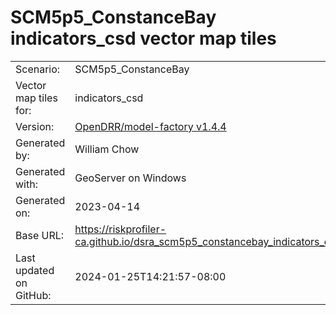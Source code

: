 # SCM5p5_ConstanceBay indicators_csd vector map tiles

|    			|			|
| --------------------- | --------------------- |
| Scenario:		| SCM5p5_ConstanceBay		|
| Vector map tiles for:	| indicators_csd		|
| Version:		| [OpenDRR/model-factory v1.4.4](https://github.com/OpenDRR/model-factory/releases/tag/v1.4.4)	|
| Generated by:		| William Chow	|
| Generated with:	| GeoServer on Windows	|
| Generated on:		| 2023-04-14	|
| Base URL:		| <https://riskprofiler-ca.github.io/dsra_scm5p5_constancebay_indicators_csd/> |
| Last updated on GitHub: | 2024-01-25T14:21:57-08:00 |
